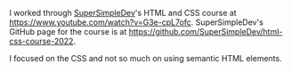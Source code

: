 I worked through [SuperSimpleDev](https://www.youtube.com/@SuperSimpleDev)'s HTML and CSS course at https://www.youtube.com/watch?v=G3e-cpL7ofc. SuperSimpleDev's GitHub page for the course is at https://github.com/SuperSimpleDev/html-css-course-2022.

I focused on the CSS and not so much on using semantic HTML elements.